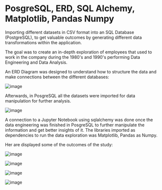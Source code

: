 # PosgreSQL, ERD, SQL Alchemy, Matplotlib, Pandas Numpy

Importing different datasets in CSV format into an SQL Database (PostgreSQL), to get valuable outcomes by generating different data transformations within the application.

The goal was to create an in-depth exploration of employees that used to work in the company during the 1980's and 1990's performing Data Engineering and Data Analysis. 

An ERD Diagram was designed to understand how to structure the data and make connections between the different databases:

![image](https://user-images.githubusercontent.com/73721626/126850361-b55ca111-d5a2-4e4f-87df-61caba9bef4d.png)

Afterwards, in PosgreSQL all the datasets were imported for data manipulation for further analysis.

![image](https://user-images.githubusercontent.com/73721626/126850649-3bfffb80-3e48-4c62-b956-d48f729011dd.png)

A connection to a Jupyter Notebook using sqlalchemy was done once the data engineering was finished in PosgreSQL to further manipulate the information and get better insights of it. The libraries imported as dependencies to run the data exploration was Matplotlib, Pandas as Numpy.

Her are displayed some of the outcomes of the study:

![image](https://user-images.githubusercontent.com/73721626/126850597-03450751-020d-4d44-8f98-f14e78e75d3f.png)

![image](https://user-images.githubusercontent.com/73721626/126850607-c7743bd1-4a03-4213-8161-aeabc3b82741.png)

![image](https://user-images.githubusercontent.com/73721626/126850615-010be416-974b-4743-b6cc-f7a262d85c14.png)

![image](https://user-images.githubusercontent.com/73721626/126850621-53a6a4c5-7a26-4807-9e50-58e85ebfd0c6.png)








